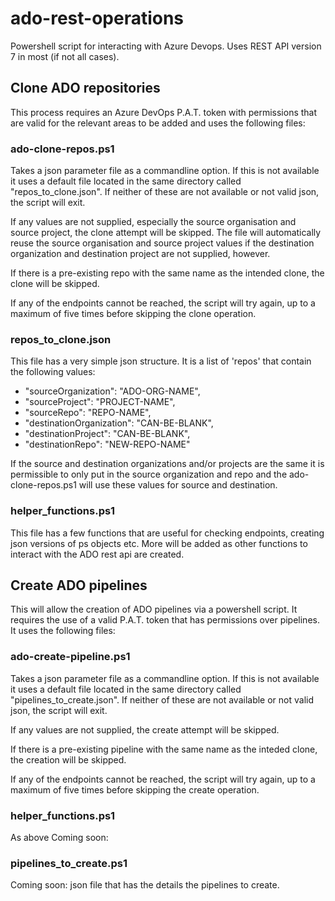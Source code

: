 # ado-rest-operations

Powershell script for interacting with Azure Devops. Uses REST API version 7 in most (if not all cases).

## Clone ADO repositories

This process requires an Azure DevOps P.A.T. token with permissions that are valid for the relevant areas to be added and uses the following files:

### ado-clone-repos.ps1

Takes a json parameter file as a commandline option. If this is not available it uses a default file located in the same directory called "repos_to_clone.json". If neither of these are not available or not valid json, the script will exit.

If any values are not supplied, especially the source organisation and source project, the clone attempt will be skipped. The file will automatically reuse the source organisation and source project values if the destination organization and destination project are not supplied, however.

If there is a pre-existing repo with the same name as the intended clone, the clone will be skipped.

If any of the endpoints cannot be reached, the script will try again, up to a maximum of five times before skipping the clone operation.

### repos_to_clone.json

This file has a very simple json structure. It is a list of 'repos' that contain the following values:

 - "sourceOrganization": "ADO-ORG-NAME",
 - "sourceProject": "PROJECT-NAME",
 - "sourceRepo": "REPO-NAME",
 - "destinationOrganization": "CAN-BE-BLANK",
 - "destinationProject": "CAN-BE-BLANK",
 - "destinationRepo": "NEW-REPO-NAME"

If the source and destination organizations and/or projects are the same it is permissible to only put in the source organization and repo and the ado-clone-repos.ps1 will use these values for source and destination.

### helper_functions.ps1

This file has a few functions that are useful for checking endpoints, creating json versions of ps objects etc. More will be added as other functions to interact with the ADO rest api are created.

## Create ADO pipelines

This will allow the creation of ADO pipelines via a powershell script. It requires the use of a valid P.A.T. token that has permissions over pipelines. It uses the following files:

### ado-create-pipeline.ps1

Takes a json parameter file as a commandline option. If this is not available it uses a default file located in the same directory called "pipelines_to_create.json". If neither of these are not available or not valid json, the script will exit.

If any values are not supplied, the create attempt will be skipped.

If there is a pre-existing pipeline with the same name as the inteded clone, the creation will be skipped.

If any of the endpoints cannot be reached, the script will try again, up to a maximum of five times before skipping the create operation.

### helper_functions.ps1

As above Coming soon:

### pipelines_to_create.ps1

Coming soon: json file that has the details the pipelines to create.
